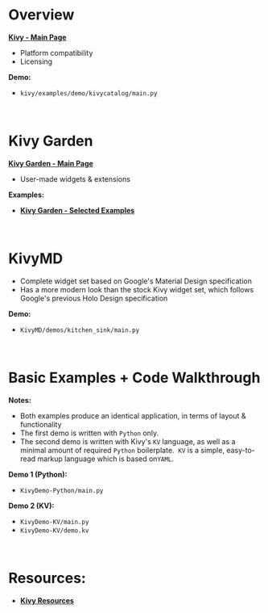 # Overview  

[**Kivy - Main Page**](https://kivy.org)  
- Platform compatibility  
- Licensing  

**Demo:**  
- `kivy/examples/demo/kivycatalog/main.py`  

&nbsp;  

# Kivy Garden  

[**Kivy Garden - Main Page**](https://kivy-garden.github.io/gallery.html)  
- User-made widgets & extensions  

**Examples:**  
- [**Kivy Garden - Selected Examples**](https://github.com/enteleform-presentations/-2017-07-22-Kivy/blob/master/Pages/Kivy%20Garden/Kivy%20Garden.md)  

&nbsp;  

# KivyMD

- Complete widget set based on Google's Material Design specification  
- Has a more modern look than the stock Kivy widget set, which follows Google's previous Holo Design specification  

**Demo:**  
- `KivyMD/demos/kitchen_sink/main.py`  

&nbsp;  

# Basic Examples + Code Walkthrough  

**Notes:**  
- Both examples produce an identical application, in terms of layout & functionality
- The first demo is written with `Python` only.
- The second demo is written with Kivy's `KV` language, as well as a minimal amount of required `Python` boilerplate.&nbsp;  `KV` is a simple, easy-to-read markup language which is based on`YAML`.

**Demo 1 (Python):**  
- `KivyDemo-Python/main.py`  

**Demo 2 (KV):**  
- `KivyDemo-KV/main.py`  
- `KivyDemo-KV/demo.kv`  

&nbsp;  

# Resources:  

- [**Kivy Resources**]()  

